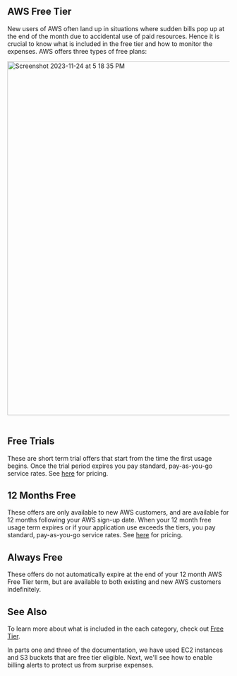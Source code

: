 ## AWS Free Tier

New users of AWS often land up in situations where sudden bills pop up at the end of the month due to accidental use of paid resources.
Hence it is crucial to know what is included in the free tier and how to monitor the expenses. 
AWS offers three types of free plans:

<img width="800" alt="Screenshot 2023-11-24 at 5 18 35 PM" src="https://github.com/AhilyaK/aws-docs/assets/26397706/d2a1019e-552c-48bb-a39c-6ea6b4403dac">   
</br></br>

## Free Trials
These are short term trial offers that start from the time the first usage begins. Once the trial period expires you pay standard, pay-as-you-go service rates. See [here](https://aws.amazon.com/pricing/?aws-products-pricing.sort-by=item.additionalFields.productNameLowercase&aws-products-pricing.sort-order=asc&awsf.Free%20Tier%20Type=*all&awsf.tech-category=*all) for pricing.

## 12 Months Free
These offers are only available to new AWS customers, and are available for 12 months following your AWS sign-up date. When your 12 month free usage term expires or if your application use exceeds the tiers, you pay standard, pay-as-you-go service rates. See [here](https://aws.amazon.com/pricing/?aws-products-pricing.sort-by=item.additionalFields.productNameLowercase&aws-products-pricing.sort-order=asc&awsf.Free%20Tier%20Type=*all&awsf.tech-category=*all) for pricing.

## Always Free
These offers do not automatically expire at the end of your 12 month AWS Free Tier term, but are available to both existing and new AWS customers indefinitely.

## See Also
To learn more about what is included in the each category, check out [Free Tier](https://aws.amazon.com/free/?all-free-tier.sort-by=item.additionalFields.SortRank&all-free-tier.sort-order=asc&awsf.Free%20Tier%20Types=*all&awsf.Free%20Tier%20Categories=*all).

In parts one and three of the documentation, we have used EC2 instances and S3 buckets that are free tier eligible.
Next, we'll see how to enable billing alerts to protect us from surprise expenses.
